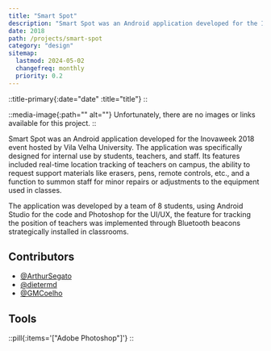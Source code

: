 ```yaml
---
title: "Smart Spot"
description: "Smart Spot was an Android application developed for the Inovaweek 2018 event hosted by Vila Velha University. The application was specifically designed for internal use by students, teachers, and staff. Its features included real-time location tracking of teachers on campus, the ability to request support materials like erasers, pens, remote controls, etc., and a function to summon staff for minor repairs or adjustments to the equipment used in classes."
date: 2018
path: /projects/smart-spot
category: "design"
sitemap:
  lastmod: 2024-05-02
  changefreq: monthly
  priority: 0.2
---
```


::title-primary{:date="date" :title="title"}
::

::media-image{:path="" alt=""}
Unfortunately, there are no images or links available for this project.
::

Smart Spot was an Android application developed for the Inovaweek 2018 event hosted by Vila Velha University. The application was specifically designed for internal use by students, teachers, and staff. Its features included real-time location tracking of teachers on campus, the ability to request support materials like erasers, pens, remote controls, etc., and a function to summon staff for minor repairs or adjustments to the equipment used in classes.

The application was developed by a team of 8 students, using Android Studio for the code and Photoshop for the UI/UX, the feature for tracking the position of teachers was implemented through Bluetooth beacons strategically installed in classrooms.

## Contributors

- [@ArthurSegato](https://github.com/seh-GAH-toh)
- [@dietermd](https://github.com/dietermd)
- [@GMCoelho](https://github.com/GMCoelho)

## Tools

::pill{:items='["Adobe Photoshop"]'}
::
